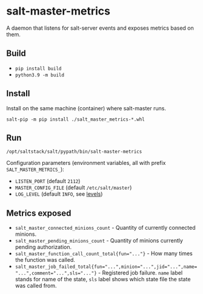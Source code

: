 # salt-master-metrics
A daemon that listens for salt-server events and exposes metrics based on them.

## Build

* `pip install build`
* `python3.9 -m build`

## Install

Install on the same machine (container) where salt-master runs.

`salt-pip -m pip install ./salt_master_metrics-*.whl`

## Run

`/opt/saltstack/salt/pypath/bin/salt-master-metrics`

Configuration parameters (environment variables, all with prefix `SALT_MASTER_METRICS_`):

* `LISTEN_PORT` (default `2112`)
* `MASTER_CONFIG_FILE` (default `/etc/salt/master`)
* `LOG_LEVEL` (default `INFO`, see [levels](https://docs.python.org/3/library/logging.html#levels))

## Metrics exposed

* `salt_master_connected_minions_count` - Quantity of currently connected minions.
* `salt_master_pending_minions_count` - Quantity of minions currently pending authorization.
* `salt_master_function_call_count_total{fun="..."}` - How many times the function was called.
* `salt_master_job_failed_total{fun="...",minion="...",jid="...",name="...",comment="...",sls="..."}` - Registered job failure. `name` label stands for name of the state, `sls` label shows which state file the state was called from.
